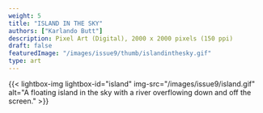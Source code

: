 ```yaml
---
weight: 5
title: "ISLAND IN THE SKY"
authors: ["Karlando Butt"]
description: Pixel Art (Digital), 2000 x 2000 pixels (150 ppi)
draft: false
featuredImage: "/images/issue9/thumb/islandinthesky.gif"
type: art
---
```


{{< lightbox-img lightbox-id="island" img-src="/images/issue9/island.gif" alt="A floating island in the sky with a river overflowing down and off the screen." >}}